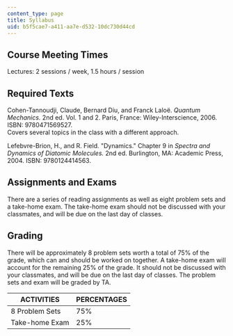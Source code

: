```yaml
---
content_type: page
title: Syllabus
uid: b5f5cae7-a411-aa7e-d532-10dc730d44cd
---
```


Course Meeting Times
--------------------

Lectures: 2 sessions / week, 1.5 hours / session

Required Texts
--------------

Cohen-Tannoudji, Claude, Bernard Diu, and Franck Laloë. _Quantum Mechanics._ 2nd ed. Vol. 1 and 2. Paris, France: Wiley-Interscience, 2006. ISBN: 9780471569527.  
Covers several topics in the class with a different approach.  
  
Lefebvre-Brion, H., and R. Field. "Dynamics." Chapter 9 in _Spectra and Dynamics of Diatomic Molecules._ 2nd ed. Burlington, MA: Academic Press, 2004. ISBN: 9780124414563.

Assignments and Exams
---------------------

There are a series of reading assignments as well as eight problem sets and a take-home exam. The take-home exam should not be discussed with your classmates, and will be due on the last day of classes.

Grading
-------

There will be approximately 8 problem sets worth a total of 75% of the grade, which can and should be worked on together. A take-home exam will account for the remaining 25% of the grade. It should not be discussed with your classmates, and will be due on the last day of classes. The problem sets and exam will be graded by TA.

| ACTIVITIES | PERCENTAGES |
| --- | --- |
| 8 Problem Sets | 75% |
| Take-home Exam | 25%